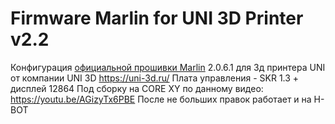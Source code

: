 
# Firmware Marlin for UNI 3D Printer v2.2

Конфигурация <a href="https://github.com/MarlinFirmware/Marlin">официальной прошивки  Marlin</a> 2.0.6.1 для 3д принтера UNI от компании UNI 3D https://uni-3d.ru/
Плата управления - SKR 1.3 + дисплей 12864
Под сборку на CORE XY по данному видео: https://youtu.be/AGizyTx6PBE
После не больших правок работает и на H-BOT

